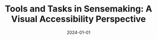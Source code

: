 ---
title: "Tools and Tasks in Sensemaking: A Visual Accessibility Perspective"
collection: publications
permalink: /publication/2024-Sensemaking
excerpt: 'Our previous interview study explores the needs and uses of diagrammatic information by the Blind and Low Vision (BLV) community, resulting in a framework called the Ladder of Diagram Access. The framework outlines five levels of information access when interacting with a diagram. In this paper, we connect this framework to include the global activity of sensemaking and discuss its (in)accessibility to the BLV demographic. We also discuss the integration of this framework into the sensemaking process and explore the current sensemaking practices and strategies employed by the BLV community, the challenges they face at different levels of the ladder, and potential solutions to enhance inclusivity towards a data-driven workforce.'
date: 2024-01-01
venue: 'SIGCHI Conference on Human Factors in Computing Systems – Sensemaking Workshop'
paperurl: "https://drive.google.com/file/d/12FdQ3oXhwbRuLHvevCXl9HwIFoCgzn79/view?usp=drive_link"
citation: 'Zhao, Y., Nacenta. (2024). "Tools and Tasks in Sensemaking: A Visual Accessibility Perspective." Proceedings of the SIGCHI Conference on Human Factors in Computing Systems – Sensemaking Workshop. (ACM CHI workshop, paper presentation).'
---